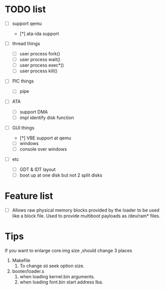 # TODO list
- [ ] support qemu
    - [*] ata-ida support

- [ ] thread things
    - [ ] user process fork()
  - [ ] user process wait()
  - [ ] user process exec*()
  - [ ] user process kill()

- [ ] PIC things
    - [ ] pipe

- [ ] ATA 
    - [ ] support DMA
  - [ ] impl identify disk function

- [ ] GUI things
  - [*] VBE support at qemu
  - [ ] windows
  - [ ] console over windows

- [ ] etc
  - [ ] GDT & IDT layout
  - [ ] boot up at one disk but not 2 split disks

# Feature list
 - [ ] Allows raw physical memory blocks provided by the loader to be used like a block file. Used to provide multiboot payloads as /dev/ram* files.


# Tips

If you want to enlarge core.img size ,should change 3 places
1. Makefile
   1. To change `dd` seek option size.
2. booter/loader.s
   1. when loading kernel.bin arguments.
   2. when loading font.bin start address lba.

